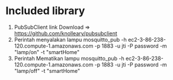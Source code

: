 # Included library
 1. PubSubClient
    link Download => https://github.com/knolleary/pubsubclient
 2. Perintah menyalakan lampu
   mosquitto_pub -h ec2-3-86-238-120.compute-1.amazonaws.com -p 1883 -u jti -P password -m "lamp/on" -t "smartHome"
 3. Perintah Mematikan lampu
   mosquitto_pub -h ec2-3-86-238-120.compute-1.amazonaws.com -p 1883 -u jti -P password -m "lamp/off" -t "smartHome"

